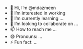 - 👋 Hi, I’m @mdazmeen
- 👀 I’m interested in working
- 🌱 I’m currently learning ...
- 💞️ I’m looking to collaborate on ...
- 📫 How to reach me ...
- 😄 Pronouns: ...
- ⚡ Fun fact: ...

<!---
mdazmeen/mdazmeen is a ✨ special ✨ repository because its `README.md` (this file) appears on your GitHub profile.
You can click the Preview link to take a look at your changes.
--->
